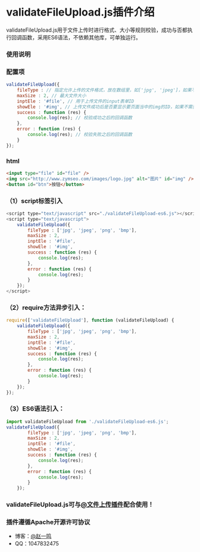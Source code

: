 # validateFileUpload.js插件介绍

validateFileUpload.js用于文件上传时进行格式、大小等规则校验，成功与否都执行回调函数，采用ES6语法，不依赖其他库，可单独运行。

### 使用说明

### 配置项
``` javascript
validateFileUpload({
	fileType : // 指定允许上传的文件格式，放在数组里，如['jpg', 'jpeg']，如果不校验格式，可以为null。
	maxSize : 2, // 最大文件大小
	inptEle : '#file', // 用于上传文件的input表单ID
	showEle : '#img', // 上传文件成功后是否要显示要页面当中的img的ID，如果不需要，可以为null。
	success : function (res) {
		console.log(res); // 校验成功之后的回调函数
	},
	error : function (res) {
		console.log(res); // 校验失败之后的回调函数
	}
});
```

### html

``` html
<input type="file" id="file" />
<img src="http://www.zymseo.com/images/logo.jpg" alt="图片" id="img" />
<button id="btn">按钮</button>
```

### （1）script标签引入

``` javascript
<script type="text/javascript" src="./validateFileUpload-es6.js"></script>
<script type="text/javascript">
	validateFileUpload({
		fileType : ['jpg', 'jpeg', 'png', 'bmp'],
		maxSize : 2,
		inptEle : '#file',
		showEle : '#img',
		success : function (res) {
			console.log(res);
		},
		error : function (res) {
			console.log(res);
		}
	});
</script>
```
### （2）require方法异步引入：
``` javascript
require(['validateFileUpload'], function (validateFileUpload) {
	validateFileUpload({
		fileType : ['jpg', 'jpeg', 'png', 'bmp'],
		maxSize : 2,
		inptEle : '#file',
		showEle : '#img',
		success : function (res) {
			console.log(res);
		},
		error : function (res) {
			console.log(res);
		}
	});
});
```
### （3）ES6语法引入：
``` javascript
import validateFileUpload from './validateFileUpload-es6.js';
validateFileUpload({
		fileType : ['jpg', 'jpeg', 'png', 'bmp'],
		maxSize : 2,
		inptEle : '#file',
		showEle : '#img',
		success : function (res) {
			console.log(res);
		},
		error : function (res) {
			console.log(res);
		}
	});
```
### validateFileUpload.js可与[@文件上传插件](https://github.com/zymseo/iframeFileUpload)配合使用！
### 插件遵循Apache开源许可协议
- 博客：[@赵一鸣](http://www.zymseo.com)
- QQ：1047832475